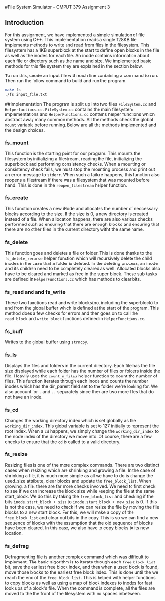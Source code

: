 #File System Simulator - CMPUT 379 Assignment 3
## Introduction
For this assignment, we have implemented a simple simulation of file system using C++. 
This implementation reads a single 128KB file implements methods to write and read from files
in the filesystem. This filesystem has a 1KB superblock at the start to define open blocks
in the file as well as the inodes for each file. An inode contains information about each
file or directory such as the name and size. We implemented basic methods for this file system 
they are explained in the section below.

To run this, create an input file with each line containing a command to run.
Then run the follow command to build and run the program.
```bash
make fs
./fs input_file.txt
```

##Implementation
The program is split up into two files `FileSystem.cc` and `Helperfuctions.cc`. `FileSystem.cc`
contains the main filesystem implementations and `HelperFunctions.cc` contains helper
functions which abstract away many common methods. All the methods check the global `mount` variable before running.
Below are all the methods implemented and the design choices.

### fs_mount
This function is the starting point for our program. This mounts the filesystem by initializing
a filestream, reading the file, initializing the superblock and performing consistency checks.
When a mounting or consistency check fails, we must stop the mounting process and print out
an error message to `stderr`. When such a failure happens, this function also reopens a filestream
if there was a filesystem that was mounted before hand. This is done in the `reopen_filestream`
helper function.

### fs_create
This function creates a new iNode and allocates the number of neccessary blocks according to the size. 
If the size is 0, a new directory is created instead of a file. When allocation happens, there are also 
various checks performed such as ensuring that there are enough blocks and ensuring that there are no
other files in the current directory witht the same name. 

### fs_delete
This function goes and deletes a file or folder. This is done thanks to the `fs_delete_recurse` helper function
which will recursively delete the child inodes in the case that a folder is deleted. In the deleting process,
an inode and its children need to be completely cleared as well. Allocated blocks also have to be cleared 
and marked as free in the super block. These sub tasks are defined in `HelperFunctions.cc` which has methods to
clear bits.

### fs_read and and fs_write
These two functions read and write blocks(not including the superblock) to and from the global buffer which is
defined at the start of the program. This method does a few checks for errors and then goes on to call
the `read_block` and `write_block` functions defined in `HelperFunctions.cc`.

### fs_buff
Writes to the global buffer using `strncpy`.

### fs_ls
Displays the files and folders in the current directory. Each file has the file size displayed while each
folder has the number of files or folders inside the file. Heavily uses the `count_n_files` helper function
to count the number of files. This function iterates through each inode and counts the number inodes which
has the dir_parent field set to the folder we're looking for. We also account for `.` and `..` separately 
since they are two more files that do not have an inode.

### fs_cd
Changes the working directory index which is set globally as the `working_dir_index`. This global variable
is set to 127 initially to represent the root index. When a `cd` happens, we simply change the `working_dir_index`
to the node index of the directory we move into. Of course, there are a few checks to ensure that the `cd` is
called to a valid directory.

### fs_resize
Resizing files is one of the more complex commands. There are two distinct cases when resizing which are shrinking
and growing a file. In the case of shrinking a file, it is much more simple as all we have to do is change the
used_size attribute, clear blocks and update the `free_block_list`. When growing, a file, there are far more
checks involved. We need to first check to see if we can increase the block size while keeping the file at the 
same start_block. We do this by taking the `free_block_list` and checking if the bits `inode.start_block + size`
to `inode.start_block + new_size` is 0. If this is not the case, we need to check if we can resize the file 
by moving the file blocks to a new start block. For this, we will make a copy of the `free_block_list` and clear
out bits in the copy. This is so we can find a new sequence of blocks with the assumption that the old sequence
of blocks have been cleared. In this case, we also have to copy blocks to its new location. 

### fs_defrag
Defragmenting file is another complex command which was difficult to implement. The basic algorithm is to 
iterate through each `free_block_list` bit, save the earliest free block index, and then when a used block 
is found, move those blocks to the earliest free block index. This is done until the we reach the end of the
`free_block_list`. This is helped with helper functions to copy blocks as well as using a map of block indexes
to inodes for fast look ups of a block's file. When the command is complete, all the files are moved to the 
the front of the filesystem with no spaces inbetween.





 
